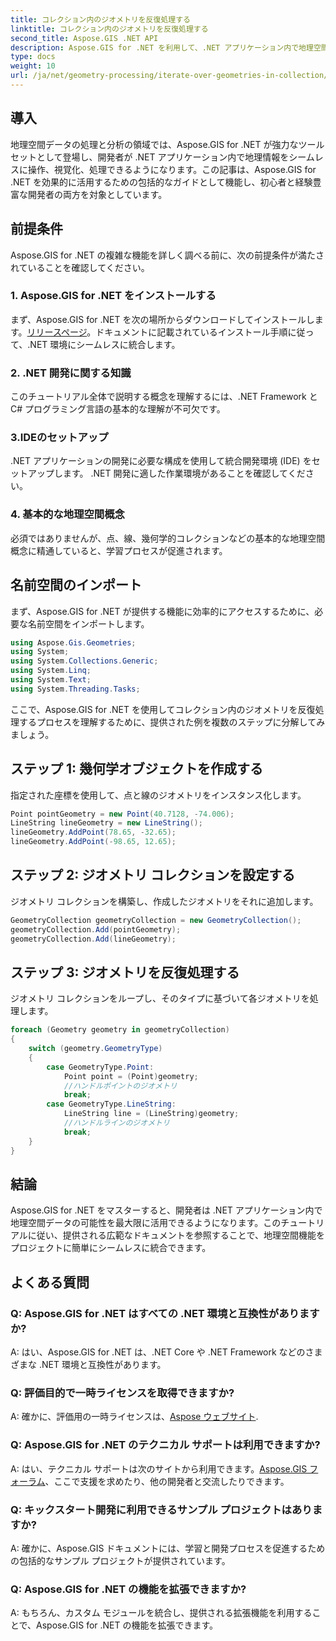 ```yaml
---
title: コレクション内のジオメトリを反復処理する
linktitle: コレクション内のジオメトリを反復処理する
second_title: Aspose.GIS .NET API
description: Aspose.GIS for .NET を利用して、.NET アプリケーション内で地理空間データをシームレスに操作する方法を学びます。
type: docs
weight: 10
url: /ja/net/geometry-processing/iterate-over-geometries-in-collection/
---
```

## 導入
地理空間データの処理と分析の領域では、Aspose.GIS for .NET が強力なツールセットとして登場し、開発者が .NET アプリケーション内で地理情報をシームレスに操作、視覚化、処理できるようになります。この記事は、Aspose.GIS for .NET を効果的に活用するための包括的なガイドとして機能し、初心者と経験豊富な開発者の両方を対象としています。
## 前提条件
Aspose.GIS for .NET の複雑な機能を詳しく調べる前に、次の前提条件が満たされていることを確認してください。
### 1. Aspose.GIS for .NET をインストールする
まず、Aspose.GIS for .NET を次の場所からダウンロードしてインストールします。[リリースページ](https://releases.aspose.com/gis/net/)。ドキュメントに記載されているインストール手順に従って、.NET 環境にシームレスに統合します。
### 2. .NET 開発に関する知識
このチュートリアル全体で説明する概念を理解するには、.NET Framework と C# プログラミング言語の基本的な理解が不可欠です。
### 3.IDEのセットアップ
.NET アプリケーションの開発に必要な構成を使用して統合開発環境 (IDE) をセットアップします。 .NET 開発に適した作業環境があることを確認してください。
### 4. 基本的な地理空間概念
必須ではありませんが、点、線、幾何学的コレクションなどの基本的な地理空間概念に精通していると、学習プロセスが促進されます。

## 名前空間のインポート
まず、Aspose.GIS for .NET が提供する機能に効率的にアクセスするために、必要な名前空間をインポートします。

```csharp
using Aspose.Gis.Geometries;
using System;
using System.Collections.Generic;
using System.Linq;
using System.Text;
using System.Threading.Tasks;
```


ここで、Aspose.GIS for .NET を使用してコレクション内のジオメトリを反復処理するプロセスを理解するために、提供された例を複数のステップに分解してみましょう。
## ステップ 1: 幾何学オブジェクトを作成する
指定された座標を使用して、点と線のジオメトリをインスタンス化します。
```csharp
Point pointGeometry = new Point(40.7128, -74.006);
LineString lineGeometry = new LineString();
lineGeometry.AddPoint(78.65, -32.65);
lineGeometry.AddPoint(-98.65, 12.65);
```
## ステップ 2: ジオメトリ コレクションを設定する
ジオメトリ コレクションを構築し、作成したジオメトリをそれに追加します。
```csharp
GeometryCollection geometryCollection = new GeometryCollection();
geometryCollection.Add(pointGeometry);
geometryCollection.Add(lineGeometry);
```
## ステップ 3: ジオメトリを反復処理する
ジオメトリ コレクションをループし、そのタイプに基づいて各ジオメトリを処理します。
```csharp
foreach (Geometry geometry in geometryCollection)
{
    switch (geometry.GeometryType)
    {
        case GeometryType.Point:
            Point point = (Point)geometry;
            //ハンドルポイントのジオメトリ
            break;
        case GeometryType.LineString:
            LineString line = (LineString)geometry;
            //ハンドルラインのジオメトリ
            break;
    }
}
```

## 結論
Aspose.GIS for .NET をマスターすると、開発者は .NET アプリケーション内で地理空間データの可能性を最大限に活用できるようになります。このチュートリアルに従い、提供される広範なドキュメントを参照することで、地理空間機能をプロジェクトに簡単にシームレスに統合できます。
## よくある質問
### Q: Aspose.GIS for .NET はすべての .NET 環境と互換性がありますか?
A: はい、Aspose.GIS for .NET は、.NET Core や .NET Framework などのさまざまな .NET 環境と互換性があります。
### Q: 評価目的で一時ライセンスを取得できますか?
 A: 確かに、評価用の一時ライセンスは、[Aspose ウェブサイト](https://purchase.aspose.com/temporary-license/).
### Q: Aspose.GIS for .NET のテクニカル サポートは利用できますか?
 A: はい、テクニカル サポートは次のサイトから利用できます。[Aspose.GIS フォーラム](https://forum.aspose.com/c/gis/33)、ここで支援を求めたり、他の開発者と交流したりできます。
### Q: キックスタート開発に利用できるサンプル プロジェクトはありますか?
A: 確かに、Aspose.GIS ドキュメントには、学習と開発プロセスを促進するための包括的なサンプル プロジェクトが提供されています。
### Q: Aspose.GIS for .NET の機能を拡張できますか?
A: もちろん、カスタム モジュールを統合し、提供される拡張機能を利用することで、Aspose.GIS for .NET の機能を拡張できます。